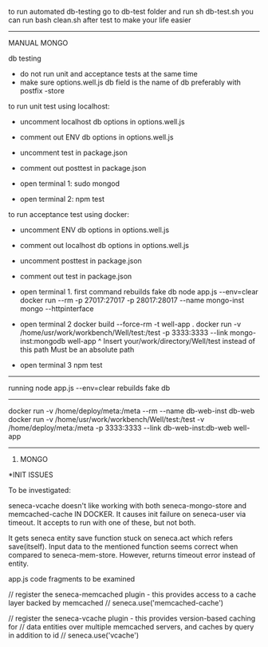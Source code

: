 to run automated db-testing go to db-test folder and run
  sh db-test.sh
you can run
  bash clean.sh
after test to make your life easier

--------------

MANUAL MONGO

db testing
- do not run unit and acceptance tests at the same time
- make sure options.well.js db field is the name of db
  preferably with postfix -store

to run unit test using localhost:
- uncomment localhost db options in options.well.js
- comment out ENV db options in options.well.js
- uncomment test in package.json
- comment out posttest in package.json

- open terminal 1:
  sudo mongod

- open terminal 2:
  npm test

to run acceptance test using docker:
- uncomment ENV db options in options.well.js
- comment out localhost db options in options.well.js
- uncomment posttest in package.json
- comment out test in package.json

- open terminal 1. first command rebuilds fake db
  node app.js --env=clear
  docker run --rm -p 27017:27017 -p 28017:28017 --name mongo-inst mongo --httpinterface

- open terminal 2
  docker build --force-rm -t well-app .
  docker run -v /home/usr/work/workbench/Well/test:/test -p 3333:3333 --link mongo-inst:mongodb well-app
                          ^
             Insert your/work/directory/Well/test
             instead of this path
             Must be an absolute path

- open terminal 3
  npm test

--------------

running
node app.js --env=clear
rebuilds fake db

--------------

docker run -v /home/deploy/meta:/meta --rm --name db-web-inst db-web
docker run -v /home/usr/work/workbench/Well/test:/test -v /home/deploy/meta:/meta -p 3333:3333 --link db-web-inst:db-web well-app

--------------

1) MONGO

*INIT ISSUES

To be investigated:

seneca-vcache doesn't like working with both seneca-mongo-store and memcached-cache IN DOCKER.
It causes init failure on seneca-user via timeout.
It accepts to run with one of these, but not both.

It gets seneca entity save function stuck on seneca.act which refers save(itself).
Input data to the mentioned function seems correct when compared to seneca-mem-store.
However, returns timeout error instead of entity.

app.js code fragments to be examined

  // register the seneca-memcached plugin - this provides access to a cache layer backed by memcached
  // seneca.use('memcached-cache')

  // register the seneca-vcache plugin - this provides version-based caching for 
  // data entities over multiple memcached servers, and caches by query in addition to id
  // seneca.use('vcache')